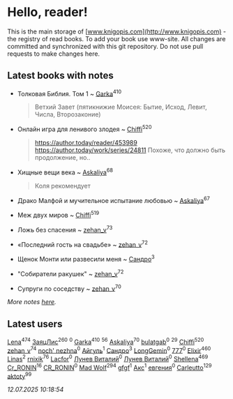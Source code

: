 # Hello, reader!
This is the main storage of [www.knigopis.com](http://www.knigopis.com) - the registry of read books.
To add your book use www-site. All changes are committed and synchronized with this git repository.
Do not use pull requests to make changes here.


## Latest books with notes
* Толковая Библия. Том 1 ~ [Garka](users/115/115753719718250012620-google)<sup>410</sup>
    > Ветхий Завет (пятикнижие Моисея: Бытие, Исход, Левит, Числа, Второзаконие)

* Онлайн игра для ленивого злодея ~ [Chiffi](users/105/105831994080785626680-google)<sup>520</sup>
    > https://author.today/reader/453989
    > https://author.today/work/series/24811
    > Похоже, что должно быть продолжение, но..

* Хищные вещи века ~ [Askaliya](users/326/326783541-vkontakte)<sup>68</sup>
    > Коля рекомендует

* Драко Малфой и мучительное испытание любовью ~ [Askaliya](users/326/326783541-vkontakte)<sup>67</sup>

* Меж двух миров ~ [Chiffi](users/105/105831994080785626680-google)<sup>519</sup>

* Ложь без спасения ~ [zehan_v](users/174/174598622-vkontakte)<sup>73</sup>

* «Последний гость на свадьбе» ~ [zehan_v](users/174/174598622-vkontakte)<sup>72</sup>

* Щенок Монти или развесили меня ~ [Сандро](users/108/108237148933511407715-google)<sup>3</sup>

* "Собиратели ракушек" ~ [zehan_v](users/174/174598622-vkontakte)<sup>72</sup>

* Супруги по соседству ~ [zehan_v](users/174/174598622-vkontakte)<sup>70</sup>


_More notes [here](latest_books_with_notes.md)._


## Latest users
[Lena](users/106/106288897753354227117-google)<sup>474</sup> 
[ЗаяцЛис](users/112/112388384595246311466-google)<sup>260</sup> 
[](users/100/100698173543506909054-google)<sup>0</sup> 
[Garka](users/115/115753719718250012620-google)<sup>410</sup> 
[](users/107/107756383717359753203-google)<sup>56</sup> 
[Askaliya](users/326/326783541-vkontakte)<sup>70</sup> 
[bulatgab](users/110/110922225860264388705-google)<sup>0</sup> 
[](users/105/105803270930838059244-google)<sup>29</sup> 
[Chiffi](users/105/105831994080785626680-google)<sup>520</sup> 
[zehan_v](users/174/174598622-vkontakte)<sup>74</sup> 
[noch' nezhna](users/114/114697375851244071129-google)<sup>0</sup> 
[Айгуль](users/110/110628523588337726163-google)<sup>1</sup> 
[Сандро](users/108/108237148933511407715-google)<sup>3</sup> 
[LongGemin](users/115/115529136518387382118-google)<sup>0</sup> 
[777](users/110/110447263603270793076-google)<sup>0</sup> 
[Elixir](users/115/115826717712507836033-google)<sup>460</sup> 
[Linas](users/111/111754056754751183886-google)<sup>2</sup> 
[rnixik](users/116/116191270391964650818-google)<sup>76</sup> 
[Lacfor](users/100/100034469369076891567-google)<sup>0</sup> 
[Лунев Виталий](users/d51/d51d3296763ca6fa-liveid)<sup>0</sup> 
[Лунев Виталий](users/105/105094667890867197709-google)<sup>0</sup> 
[Shellena](users/134/13413591548892934957-mailru)<sup>469</sup> 
[Cr_RONIN](users/112/112090473416384685204-google)<sup>16</sup> 
[CR_RONIN](users/117/117421856236745123056-google)<sup>0</sup> 
[Mad Wolf](users/947/94738840-vkontakte)<sup>294</sup> 
[gfgf](users/116/116019493327313578692-google)<sup>1</sup> 
[Акс](users/105/105584644059159770670-google)<sup>1</sup> 
[евгения](users/108/108327816194861875647-google)<sup>0</sup> 
[Carleutto](users/118/118270319028469737508-google)<sup>129</sup> 
[aktoty](users/115/115891840326495240870-google)<sup>99</sup> 


_12.07.2025 10:18:54_
